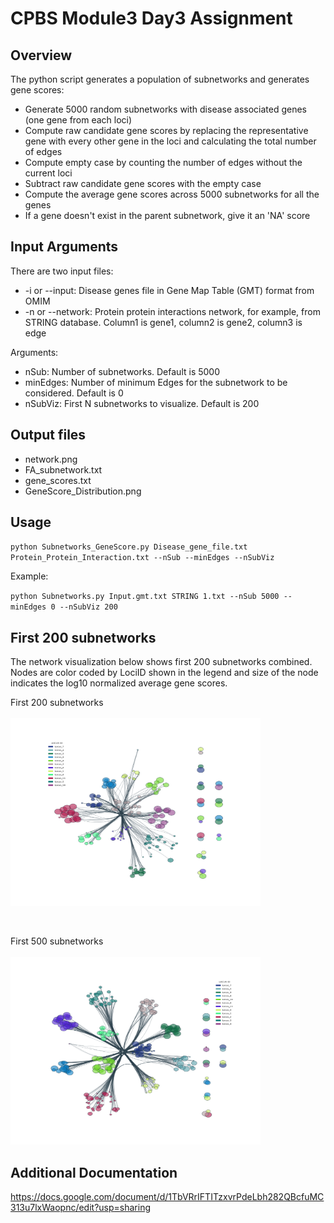 #  CPBS Module3 Day3 Assignment 

## Overview
The python script generates a population of subnetworks and generates gene scores:<br>
- Generate 5000 random subnetworks with disease associated genes (one gene from each loci)
- Compute raw candidate gene scores by replacing the representative gene with every other gene in the loci and calculating the total number of edges
- Compute empty case by counting the number of edges without the current loci
- Subtract raw candidate gene scores with the empty case
- Compute the average gene scores across 5000 subnetworks for all the genes
- If a gene doesn't exist in the parent subnetwork, give it an 'NA' score

## Input Arguments

There are two input files:<br> 
- -i or --input: Disease genes file in Gene Map Table (GMT) format from OMIM <br>
- -n or --network: Protein protein interactions network, for example, from STRING database. Column1 is gene1, column2 is gene2, column3 is edge<br>

Arguments:
- nSub: Number of subnetworks. Default is 5000 <br>
- minEdges: Number of minimum Edges for the subnetwork to be considered. Default is 0 <br>
- nSubViz: First N subnetworks to visualize. Default is 200 <br>

## Output files

- network.png
- FA_subnetwork.txt
- gene_scores.txt
- GeneScore_Distribution.png

## Usage

`python Subnetworks_GeneScore.py Disease_gene_file.txt Protein_Protein_Interaction.txt --nSub --minEdges --nSubViz`

Example:

`python Subnetworks.py Input.gmt.txt STRING 1.txt --nSub 5000 --minEdges 0 --nSubViz 200`

## First 200 subnetworks

The network visualization below shows first 200 subnetworks combined. Nodes are color coded by LociID shown in the legend and size of the node indicates the log10 normalized average gene scores. 

First 200 subnetworks <br>
<br>
<img src="./OutputFiles/network_200.png" alt="drawing" width="400" height="300"/>

<br>

First 500 subnetworks <br>
<br>
<img src="./OutputFiles/network_500.png" alt="drawing" width="400" height="300"/>


## Additional Documentation 

https://docs.google.com/document/d/1TbVRrIFTITzxvrPdeLbh282QBcfuMC313u7lxWaopnc/edit?usp=sharing
